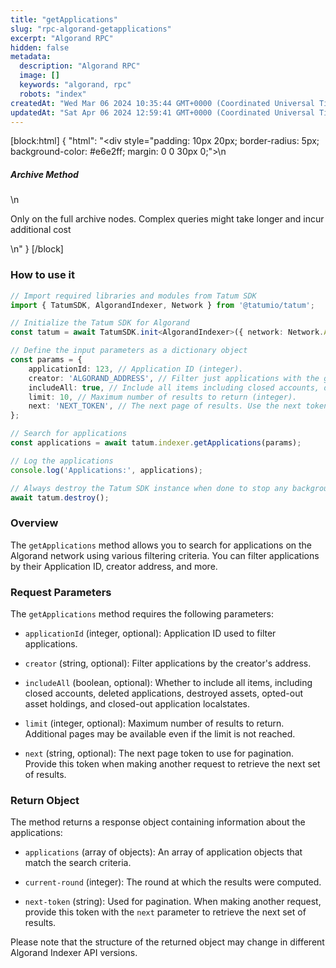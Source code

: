 ```yaml
---
title: "getApplications"
slug: "rpc-algorand-getapplications"
excerpt: "Algorand RPC"
hidden: false
metadata: 
  description: "Algorand RPC"
  image: []
  keywords: "algorand, rpc"
  robots: "index"
createdAt: "Wed Mar 06 2024 10:35:44 GMT+0000 (Coordinated Universal Time)"
updatedAt: "Sat Apr 06 2024 12:59:41 GMT+0000 (Coordinated Universal Time)"
---
```

[block:html]
{
  "html": "<div style=\"padding: 10px 20px; border-radius: 5px; background-color: #e6e2ff; margin: 0 0 30px 0;\">\n  <h5>Archive Method</h5>\n  <p>Only on the full archive nodes. Complex queries might take longer and incur additional cost</p>\n</div>"
}
[/block]


### How to use it

```typescript
// Import required libraries and modules from Tatum SDK
import { TatumSDK, AlgorandIndexer, Network } from '@tatumio/tatum';

// Initialize the Tatum SDK for Algorand
const tatum = await TatumSDK.init<AlgorandIndexer>({ network: Network.ALGORAND_INDEXER });

// Define the input parameters as a dictionary object
const params = {
    applicationId: 123, // Application ID (integer).
    creator: 'ALGORAND_ADDRESS', // Filter just applications with the given creator address (string).
    includeAll: true, // Include all items including closed accounts, deleted applications, destroyed assets, opted-out asset holdings, and closed-out application localstates (boolean).
    limit: 10, // Maximum number of results to return (integer).
    next: 'NEXT_TOKEN', // The next page of results. Use the next token provided by the previous results (string).
};

// Search for applications
const applications = await tatum.indexer.getApplications(params);

// Log the applications
console.log('Applications:', applications);

// Always destroy the Tatum SDK instance when done to stop any background processes
await tatum.destroy();
```

### Overview

The `getApplications` method allows you to search for applications on the Algorand network using various filtering criteria. You can filter applications by their Application ID, creator address, and more.

### Request Parameters

The `getApplications` method requires the following parameters:

- `applicationId` (integer, optional): Application ID used to filter applications.

- `creator` (string, optional): Filter applications by the creator's address.

- `includeAll` (boolean, optional): Whether to include all items, including closed accounts, deleted applications, destroyed assets, opted-out asset holdings, and closed-out application localstates.

- `limit` (integer, optional): Maximum number of results to return. Additional pages may be available even if the limit is not reached.

- `next` (string, optional): The next page token to use for pagination. Provide this token when making another request to retrieve the next set of results.

### Return Object

The method returns a response object containing information about the applications:

- `applications` (array of objects): An array of application objects that match the search criteria.

- `current-round` (integer): The round at which the results were computed.

- `next-token` (string): Used for pagination. When making another request, provide this token with the `next` parameter to retrieve the next set of results.

Please note that the structure of the returned object may change in different Algorand Indexer API versions.
